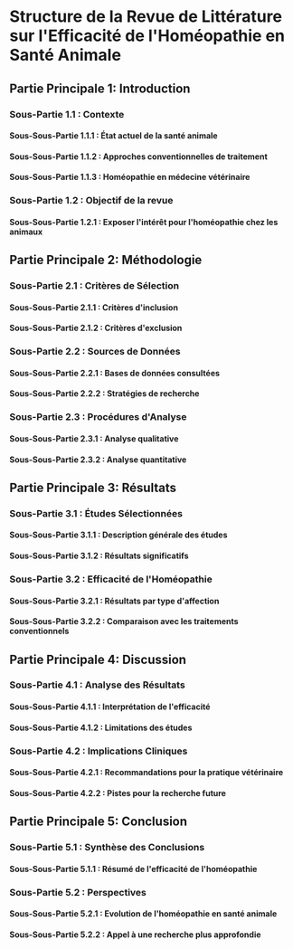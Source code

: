 # Structure de la Revue de Littérature sur l'Efficacité de l'Homéopathie en Santé Animale

## Partie Principale 1: Introduction
### Sous-Partie 1.1 : Contexte
#### Sous-Sous-Partie 1.1.1 : État actuel de la santé animale
#### Sous-Sous-Partie 1.1.2 : Approches conventionnelles de traitement
#### Sous-Sous-Partie 1.1.3 : Homéopathie en médecine vétérinaire
### Sous-Partie 1.2 : Objectif de la revue
#### Sous-Sous-Partie 1.2.1 : Exposer l'intérêt pour l'homéopathie chez les animaux

## Partie Principale 2: Méthodologie
### Sous-Partie 2.1 : Critères de Sélection
#### Sous-Sous-Partie 2.1.1 : Critères d'inclusion
#### Sous-Sous-Partie 2.1.2 : Critères d'exclusion
### Sous-Partie 2.2 : Sources de Données
#### Sous-Sous-Partie 2.2.1 : Bases de données consultées
#### Sous-Sous-Partie 2.2.2 : Stratégies de recherche
### Sous-Partie 2.3 : Procédures d'Analyse
#### Sous-Sous-Partie 2.3.1 : Analyse qualitative
#### Sous-Sous-Partie 2.3.2 : Analyse quantitative

## Partie Principale 3: Résultats
### Sous-Partie 3.1 : Études Sélectionnées
#### Sous-Sous-Partie 3.1.1 : Description générale des études
#### Sous-Sous-Partie 3.1.2 : Résultats significatifs
### Sous-Partie 3.2 : Efficacité de l'Homéopathie
#### Sous-Sous-Partie 3.2.1 : Résultats par type d'affection
#### Sous-Sous-Partie 3.2.2 : Comparaison avec les traitements conventionnels

## Partie Principale 4: Discussion
### Sous-Partie 4.1 : Analyse des Résultats
#### Sous-Sous-Partie 4.1.1 : Interprétation de l'efficacité
#### Sous-Sous-Partie 4.1.2 : Limitations des études
### Sous-Partie 4.2 : Implications Cliniques
#### Sous-Sous-Partie 4.2.1 : Recommandations pour la pratique vétérinaire
#### Sous-Sous-Partie 4.2.2 : Pistes pour la recherche future

## Partie Principale 5: Conclusion
### Sous-Partie 5.1 : Synthèse des Conclusions
#### Sous-Sous-Partie 5.1.1 : Résumé de l'efficacité de l'homéopathie
### Sous-Partie 5.2 : Perspectives
#### Sous-Sous-Partie 5.2.1 : Evolution de l'homéopathie en santé animale
#### Sous-Sous-Partie 5.2.2 : Appel à une recherche plus approfondie